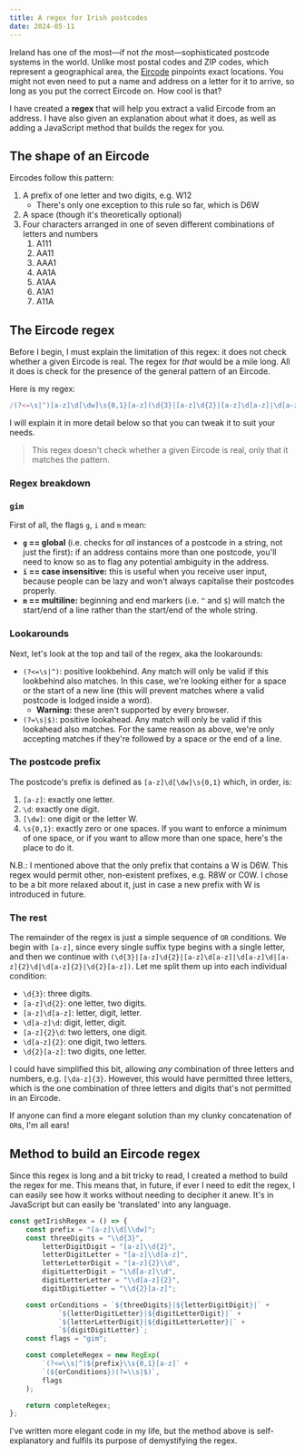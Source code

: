 ```yaml
---
title: A regex for Irish postcodes
date: 2024-05-11
---
```


Ireland has one of the most&mdash;if not _the_ most&mdash;sophisticated postcode systems in the world. Unlike most postal codes and ZIP codes, which represent a geographical area, the [Eircode](https://www.eircode.ie/) pinpoints exact locations. You might not even need to put a name and address on a letter for it to arrive, so long as you put the correct Eircode on. How cool is that?

I have created a **regex** that will help you extract a valid Eircode from an address. I have also given an explanation about what it does, as well as adding a JavaScript method that builds the regex for you.

## The shape of an Eircode

Eircodes follow this pattern:

1. A prefix of one letter and two digits, e.g. W12
   - There's only one exception to this rule so far, which is D6W
2. A space (though it's theoretically optional)
3. Four characters arranged in one of seven different combinations of letters and numbers
   1. A111
   2. AA11
   3. AAA1
   4. AA1A
   5. A1AA
   6. A1A1
   7. A11A

## The Eircode regex

Before I begin, I must explain the limitation of this regex: it does not check whether a given Eircode is real. The regex for _that_ would be a mile long. All it does is check for the presence of the general pattern of an Eircode.

Here is my regex:

```js
/(?<=\s|^)[a-z]\d[\dw]\s{0,1}[a-z](\d{3}|[a-z]\d{2}|[a-z]\d[a-z]|\d[a-z]\d|[a-z]{2}\d|\d[a-z]{2}|\d{2}[a-z])(?=\s|$)/gim
```

I will explain it in more detail below so that you can tweak it to suit your needs.

> This regex doesn't check whether a given Eircode is real, only that it matches the pattern.

### Regex breakdown

### `gim`

First of all, the flags `g`, `i` and `m` mean:

- **`g` == global** (i.e. checks for _all_ instances of a postcode in a string, not just the first)**:** if an address contains more than one postcode, you'll need to know so as to flag any potential ambiguity in the address.
- **`i` == case insensitive:** this is useful when you receive user input, because people can be lazy and won't always capitalise their postcodes properly.
- **`m` == multiline:** beginning and end markers (i.e. `^` and `$`) will match the start/end of a line rather than the start/end of the whole string.

### Lookarounds

Next, let's look at the top and tail of the regex, aka the lookarounds:

- `(?<=\s|^)`: positive lookbehind. Any match will only be valid if this lookbehind also matches. In this case, we're looking either for a space or the start of a new line (this will prevent matches where a valid postcode is lodged inside a word).
  - **Warning:** these aren't supported by every browser.
- `(?=\s|$)`: positive lookahead. Any match will only be valid if this lookahead also matches. For the same reason as above, we're only accepting matches if they're followed by a space or the end of a line.

### The postcode prefix

The postcode's prefix is defined as `[a-z]\d[\dw]\s{0,1}` which, in order, is:

1. `[a-z]`: exactly one letter.
2. `\d`: exactly one digit.
3. `[\dw]`: one digit or the letter W.
4. `\s{0,1}`: exactly zero or one spaces. If you want to enforce a minimum of one space, or if you want to allow more than one space, here's the place to do it.

N.B.: I mentioned above that the only prefix that contains a W is D6W. This regex would permit other, non-existent prefixes, e.g. R8W or C0W. I chose to be a bit more relaxed about it, just in case a new prefix with W is introduced in future.

### The rest

The remainder of the regex is just a simple sequence of `OR` conditions. We begin with `[a-z]`, since every single suffix type begins with a single letter, and then we continue with `(\d{3}|[a-z]\d{2}|[a-z]\d[a-z]|\d[a-z]\d|[a-z]{2}\d|\d[a-z]{2}|\d{2}[a-z])`. Let me split them up into each individual condition:

- `\d{3}`: three digits.
- `[a-z]\d{2}`: one letter, two digits.
- `[a-z]\d[a-z]`: letter, digit, letter.
- `\d[a-z]\d`: digit, letter, digit.
- `[a-z]{2}\d`: two letters, one digit.
- `\d[a-z]{2}`: one digit, two letters.
- `\d{2}[a-z]`: two digits, one letter.

I could have simplified this bit, allowing _any_ combination of three letters and numbers, e.g. `[\da-z]{3}`. However, this would have permitted three letters, which is the one combination of three letters and digits that's not permitted in an Eircode.

If anyone can find a more elegant solution than my clunky concatenation of `OR`s, I'm all ears!

## Method to build an Eircode regex

Since this regex is long and a bit tricky to read, I created a method to build the regex for me. This means that, in future, if ever I need to edit the regex, I can easily see how it works without needing to decipher it anew. It's in JavaScript but can easily be 'translated' into any language.

```js
const getIrishRegex = () => {
    const prefix = "[a-z]\\d[\\dw]";
    const threeDigits = "\\d{3}",
        letterDigitDigit = "[a-z]\\d{2}",
        letterDigitLetter = "[a-z]\\d[a-z]",
        letterLetterDigit = "[a-z]{2}\\d",
        digitLetterDigit = "\\d[a-z]\\d",
        digitLetterLetter = "\\d[a-z]{2}",
        digitDigitLetter = "\\d{2}[a-z]";

    const orConditions = `${threeDigits}|${letterDigitDigit}|` +
            `${letterDigitLetter}|${digitLetterDigit}|` +
            `${letterLetterDigit}|${digitLetterLetter}|` +
            `${digitDigitLetter}`;
    const flags = "gim";

    const completeRegex = new RegExp(
        `(?<=\\s|^)${prefix}\\s{0,1}[a-z]` +
        `(${orConditions})(?=\\s|$)`,
        flags
    );

    return completeRegex;
};
```

I've written more elegant code in my life, but the method above is self-explanatory and fulfils its purpose of demystifying the regex.
